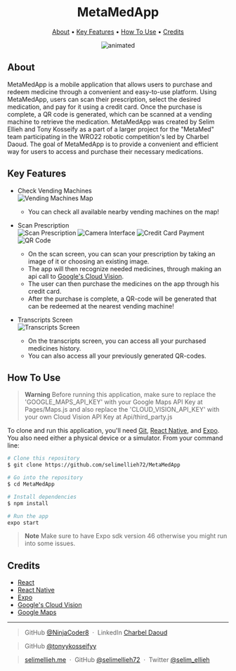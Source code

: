 
<h1 align="center">
  MetaMedApp
</h1>

<p align="center">
  <a href="#motivation">About</a> •
  <a href="#key-features">Key Features</a> •
  <a href="#how-to-use">How To Use</a> •
  <a href="#credits">Credits</a>

</p>

<p align="center">
  <img src="https://github.com/selimellieh72/MetaMed/blob/main/preview/metamed.gif" alt="animated" />
</p>

## About
MetaMedApp is a mobile application that allows users to purchase and redeem medicine through a convenient and easy-to-use platform. Using MetaMedApp, users can scan their prescription, select the desired medication, and pay for it using a credit card. Once the purchase is complete, a QR code is generated, which can be scanned at a vending machine to retrieve the medication. MetaMedApp was created by Selim Ellieh and Tony Kosseify as a part of a larger project for the "MetaMed" team participating in the WRO22 robotic competition's led by Charbel Daoud. The goal of MetaMedApp is to provide a convenient and efficient way for users to access and purchase their necessary medications.

## Key Features

* Check Vending Machines<br/>
  ![Vending Machines Map](https://github.com/selimellieh72/MetaMed/blob/main/preview/map.png)
  - You can check all available nearby vending machines on the map!

* Scan Prescription<br/>
  ![Scan Prescription](https://github.com/selimellieh72/MetaMed/blob/main/preview/scan.png)
  ![Camera Interface](https://github.com/selimellieh72/MetaMed/blob/main/preview/cam.png)
  ![Credit Card Payment](https://github.com/selimellieh72/MetaMed/blob/main/preview/credit.png)
  ![QR Code](https://github.com/selimellieh72/MetaMed/blob/main/preview/qr.png)
  - On the scan screen, you can scan your prescription by taking an image of it or choosing an existing image.
  - The app will then recognize needed medicines, through making an api call to [Google's Cloud Vision](https://cloud.google.com/vision/docs/ocr).
  - The user can then purchase the medicines on the app through his credit card.
  - After the purchase is complete, a QR-code will be generated that can be redeemed at the nearest vending machine!

* Transcripts Screen<br/>
  ![Transcripts Screen](https://github.com/selimellieh72/MetaMed/blob/main/preview/transcripts.png)
  - On the transcripts screen, you can access all your purchased medicines history.
  - You can also access all your previously generated QR-codes.


## How To Use

> **Warning**
> Before running this application, make sure to replace the 'GOOGLE_MAPS_API_KEY' with your Google Maps API Key at Pages/Maps.js and also replace the 'CLOUD_VISION_API_KEY' with your own Cloud Vision API Key at Api/third_party.js

To clone and run this application, you'll need [Git](https://git-scm.com), [React Native](https://reactnative.dev/), and [Expo](https://expo.dev/). You also need either a physical device or a simulator. From your command line:

```bash
# Clone this repository 
$ git clone https://github.com/selimellieh72/MetaMedApp

# Go into the repository
$ cd MetaMedApp

# Install dependencies
$ npm install

# Run the app
expo start
````

> **Note**
> Make sure to have Expo sdk version 46 otherwise you might run into some issues.



## Credits
- [React](https://reactjs.org)
- [React Native](https://reactnative.dev/)
- [Expo](https://expo.dev/)
- [Google's Cloud Vision](https://cloud.google.com/vision)
- [Google Maps](https://developers.google.com/maps)


---

> GitHub [@NinjaCoder8](https://github.com/NinjaCoder8) &nbsp;&middot;&nbsp;
> LinkedIn [Charbel Daoud](https://www.linkedin.com/in/charbeldaoud/)

> GitHub [@tonyykosseifyy](https://github.com/tonyykosseifyy)

> [selimellieh.me](https://www.selimellieh.me) &nbsp;&middot;&nbsp;
> GitHub [@selimellieh72](https://github.com/selimellieh72) &nbsp;&middot;&nbsp;
> Twitter [@selim_ellieh](https://twitter.com/selim_ellieh)
